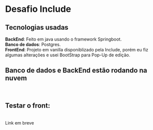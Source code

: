 <h1>Desafio Include</h1>
<h2>Tecnologias usadas</h2>
<strong>BackEnd</strong>: Feito em java usando o framework Springboot.<br>
<strong>Banco de dados</strong>: Postgres.<br>
<strong>FrontEnd</strong>: Projeto em vanilla disponiblizado pela Include, porém eu fiz algumas alterações e usei BootStrap para Pop-Up de edição.<br>


<h2>Banco de dados e BackEnd estão rodando na nuvem</h2><br>
<h2>Testar o front: </h2><br>
Link em breve<br>
